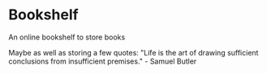 # Bookshelf
An online bookshelf to store books


Maybe as well as storing a few quotes:
"Life is the art of drawing sufficient conclusions from insufficient premises." - Samuel Butler
